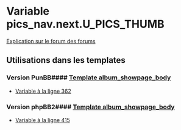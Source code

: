 # Variable pics_nav.next.U_PICS_THUMB
[Explication sur le forum des forums](http://forum.forumactif.com/t294113-listing-des-variables#pics_nav.next.U_PICS_THUMB)
## Utilisations dans les templates
### Version PunBB#### [Template album_showpage_body](punbb/album_showpage_body.md)
* [Variable à la ligne 362](../punbb/album_showpage_body.tpl#L362)
### Version phpBB2#### [Template album_showpage_body](subsilver/album_showpage_body.md)
* [Variable à la ligne 415](../subsilver/album_showpage_body.tpl#L415)